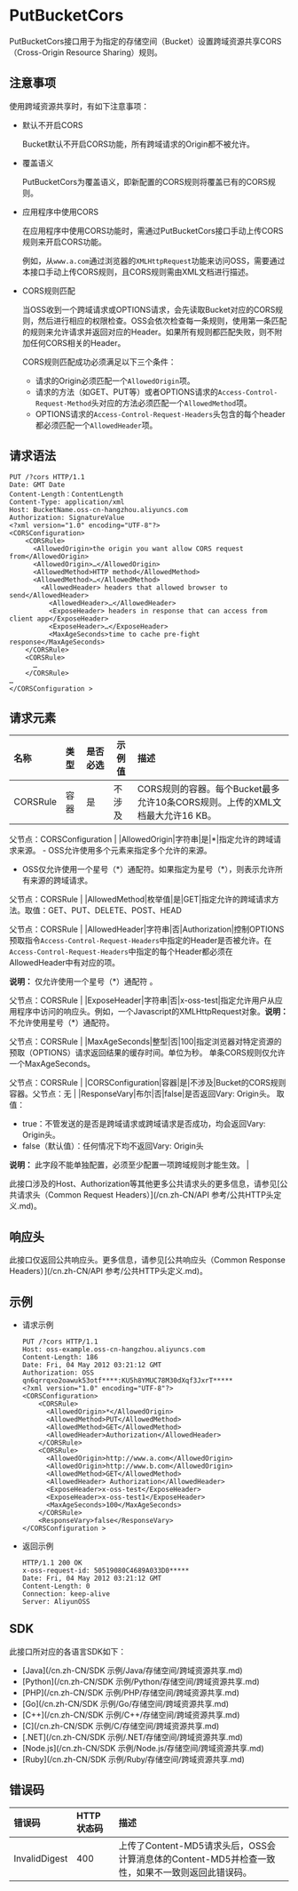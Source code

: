 # PutBucketCors

PutBucketCors接口用于为指定的存储空间（Bucket）设置跨域资源共享CORS（Cross-Origin Resource Sharing）规则。

## 注意事项

使用跨域资源共享时，有如下注意事项：

-   默认不开启CORS

    Bucket默认不开启CORS功能，所有跨域请求的Origin都不被允许。

-   覆盖语义

    PutBucketCors为覆盖语义，即新配置的CORS规则将覆盖已有的CORS规则。

-   应用程序中使用CORS

    在应用程序中使用CORS功能时，需通过PutBucketCors接口手动上传CORS规则来开启CORS功能。

    例如，从`www.a.com`通过浏览器的`XMLHttpRequest`功能来访问OSS，需要通过本接口手动上传CORS规则，且CORS规则需由XML文档进行描述。

-   CORS规则匹配

    当OSS收到一个跨域请求或OPTIONS请求，会先读取Bucket对应的CORS规则，然后进行相应的权限检查。OSS会依次检查每一条规则，使用第一条匹配的规则来允许请求并返回对应的Header。如果所有规则都匹配失败，则不附加任何CORS相关的Header。

    CORS规则匹配成功必须满足以下三个条件：

    -   请求的Origin必须匹配一个`AllowedOrigin`项。
    -   请求的方法（如GET、PUT等）或者OPTIONS请求的`Access-Control-Request-Method`头对应的方法必须匹配一个`AllowedMethod`项。
    -   OPTIONS请求的`Access-Control-Request-Headers`头包含的每个header都必须匹配一个`AllowedHeader`项。

## 请求语法

```
PUT /?cors HTTP/1.1
Date: GMT Date
Content-Length：ContentLength
Content-Type: application/xml
Host: BucketName.oss-cn-hangzhou.aliyuncs.com
Authorization: SignatureValue
<?xml version="1.0" encoding="UTF-8"?>
<CORSConfiguration>
    <CORSRule>
      <AllowedOrigin>the origin you want allow CORS request from</AllowedOrigin>
      <AllowedOrigin>…</AllowedOrigin>
      <AllowedMethod>HTTP method</AllowedMethod>
      <AllowedMethod>…</AllowedMethod>
        <AllowedHeader> headers that allowed browser to send</AllowedHeader>
          <AllowedHeader>…</AllowedHeader>
          <ExposeHeader> headers in response that can access from client app</ExposeHeader>
          <ExposeHeader>…</ExposeHeader>
          <MaxAgeSeconds>time to cache pre-fight response</MaxAgeSeconds>
    </CORSRule>
    <CORSRule>
      …
    </CORSRule>
…
</CORSConfiguration >
```

## 请求元素

|名称|类型|是否必选|示例值|描述|
|:-|:-|:---|---|:-|
|CORSRule|容器|是|不涉及|CORS规则的容器。每个Bucket最多允许10条CORS规则。上传的XML文档最大允许16 KB。

父节点：CORSConfiguration |
|AllowedOrigin|字符串|是|\*|指定允许的跨域请求来源。 -   OSS允许使用多个元素来指定多个允许的来源。
-   OSS仅允许使用一个星号（\*）通配符。如果指定为星号（\*），则表示允许所有来源的跨域请求。

父节点：CORSRule |
|AllowedMethod|枚举值|是|GET|指定允许的跨域请求方法。取值：GET、PUT、DELETE、POST、HEAD

父节点：CORSRule |
|AllowedHeader|字符串|否|Authorization|控制OPTIONS预取指令`Access-Control-Request-Headers`中指定的Header是否被允许。在`Access-Control-Request-Headers`中指定的每个Header都必须在AllowedHeader中有对应的项。

**说明：** 仅允许使用一个星号（\*）通配符 。

父节点：CORSRule |
|ExposeHeader|字符串|否|x-oss-test|指定允许用户从应用程序中访问的响应头。例如，一个Javascript的XMLHttpRequest对象。**说明：** 不允许使用星号（\*）通配符。

父节点：CORSRule |
|MaxAgeSeconds|整型|否|100|指定浏览器对特定资源的预取（OPTIONS）请求返回结果的缓存时间。单位为秒。 单条CORS规则仅允许一个MaxAgeSeconds。

父节点：CORSRule |
|CORSConfiguration|容器|是|不涉及|Bucket的CORS规则容器。父节点：无 |
|ResponseVary|布尔|否|false|是否返回Vary: Origin头。 取值：

-   true：不管发送的是否是跨域请求或跨域请求是否成功，均会返回Vary: Origin头。
-   false（默认值）：任何情况下均不返回Vary: Origin头

**说明：** 此字段不能单独配置，必须至少配置一项跨域规则才能生效。 |

此接口涉及的Host、Authorization等其他更多公共请求头的更多信息，请参见[公共请求头（Common Request Headers）](/cn.zh-CN/API 参考/公共HTTP头定义.md)。

## 响应头

此接口仅返回公共响应头。更多信息，请参见[公共响应头（Common Response Headers）](/cn.zh-CN/API 参考/公共HTTP头定义.md)。

## 示例

-   请求示例

    ```
    PUT /?cors HTTP/1.1
    Host: oss-example.oss-cn-hangzhou.aliyuncs.com
    Content-Length: 186
    Date: Fri, 04 May 2012 03:21:12 GMT
    Authorization: OSS qn6qrrqxo2oawuk53otf****:KU5h8YMUC78M30dXqf3JxrT*****
    <?xml version="1.0" encoding="UTF-8"?>
    <CORSConfiguration>
        <CORSRule>
          <AllowedOrigin>*</AllowedOrigin>
          <AllowedMethod>PUT</AllowedMethod>
          <AllowedMethod>GET</AllowedMethod>
          <AllowedHeader>Authorization</AllowedHeader>
        </CORSRule>
        <CORSRule>
          <AllowedOrigin>http://www.a.com</AllowedOrigin>
          <AllowedOrigin>http://www.b.com</AllowedOrigin>
          <AllowedMethod>GET</AllowedMethod>
          <AllowedHeader> Authorization</AllowedHeader>
          <ExposeHeader>x-oss-test</ExposeHeader>
          <ExposeHeader>x-oss-test1</ExposeHeader>
          <MaxAgeSeconds>100</MaxAgeSeconds>
        </CORSRule>
        <ResponseVary>false</ResponseVary>
    </CORSConfiguration >
    ```

-   返回示例

    ```
    HTTP/1.1 200 OK
    x-oss-request-id: 50519080C4689A033D0*****
    Date: Fri, 04 May 2012 03:21:12 GMT
    Content-Length: 0
    Connection: keep-alive
    Server: AliyunOSS
    ```


## SDK

此接口所对应的各语言SDK如下：

-   [Java](/cn.zh-CN/SDK 示例/Java/存储空间/跨域资源共享.md)
-   [Python](/cn.zh-CN/SDK 示例/Python/存储空间/跨域资源共享.md)
-   [PHP](/cn.zh-CN/SDK 示例/PHP/存储空间/跨域资源共享.md)
-   [Go](/cn.zh-CN/SDK 示例/Go/存储空间/跨域资源共享.md)
-   [C++](/cn.zh-CN/SDK 示例/C++/存储空间/跨域资源共享.md)
-   [C](/cn.zh-CN/SDK 示例/C/存储空间/跨域资源共享.md)
-   [.NET](/cn.zh-CN/SDK 示例/.NET/存储空间/跨域资源共享.md)
-   [Node.js](/cn.zh-CN/SDK 示例/Node.js/存储空间/跨域资源共享.md)
-   [Ruby](/cn.zh-CN/SDK 示例/Ruby/存储空间/跨域资源共享.md)

## 错误码

|错误码|HTTP 状态码|描述|
|:--|:-------|:-|
|InvalidDigest|400|上传了Content-MD5请求头后，OSS会计算消息体的Content-MD5并检查一致性，如果不一致则返回此错误码。|

